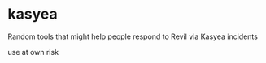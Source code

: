 # kasyea

Random tools that might help people respond to Revil via Kasyea incidents

use at own risk
